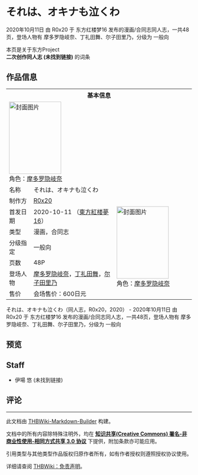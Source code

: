 # それは、オキナも泣くわ

<!-- source html: G:\repos\THBWiki-Markdown-Builder\THBWikiMarkdown\Temp\main\c\c6\ns0%3A%E3%81%9D%E3%82%8C%E3%81%AF%E3%80%81%E3%82%AA%E3%82%AD%E3%83%8A%E3%82%82%E6%B3%A3%E3%81%8F%E3%82%8F.html -->

2020年10月11日 由 R0x20 于 东方红楼梦16 发布的漫画/合同志同人志，一共48页，登场人物有 摩多罗隐岐奈、丁礼田舞、尔子田里乃，分级为 一般向

本页是关于东方Project  
 **二次创作同人志 (未找到链接)** 的词条
## 作品信息

<table><tbody><tr><th colspan="3">基本信息</th></tr><tr><td class="cover-artwork-mobile" colspan="2"><a href="./文件-それは、オキナも泣くわ封面.jpg.md" class="image" title="封面图片"><img alt="封面图片" src="https://upload.thwiki.cc/thumb/b/be/%E3%81%9D%E3%82%8C%E3%81%AF%E3%80%81%E3%82%AA%E3%82%AD%E3%83%8A%E3%82%82%E6%B3%A3%E3%81%8F%E3%82%8F%E5%B0%81%E9%9D%A2.jpg/141px-%E3%81%9D%E3%82%8C%E3%81%AF%E3%80%81%E3%82%AA%E3%82%AD%E3%83%8A%E3%82%82%E6%B3%A3%E3%81%8F%E3%82%8F%E5%B0%81%E9%9D%A2.jpg" decoding="async" loading="lazy" width="141" height="196" srcset="https://upload.thwiki.cc/thumb/b/be/%E3%81%9D%E3%82%8C%E3%81%AF%E3%80%81%E3%82%AA%E3%82%AD%E3%83%8A%E3%82%82%E6%B3%A3%E3%81%8F%E3%82%8F%E5%B0%81%E9%9D%A2.jpg/211px-%E3%81%9D%E3%82%8C%E3%81%AF%E3%80%81%E3%82%AA%E3%82%AD%E3%83%8A%E3%82%82%E6%B3%A3%E3%81%8F%E3%82%8F%E5%B0%81%E9%9D%A2.jpg 1.5x, https://upload.thwiki.cc/thumb/b/be/%E3%81%9D%E3%82%8C%E3%81%AF%E3%80%81%E3%82%AA%E3%82%AD%E3%83%8A%E3%82%82%E6%B3%A3%E3%81%8F%E3%82%8F%E5%B0%81%E9%9D%A2.jpg/281px-%E3%81%9D%E3%82%8C%E3%81%AF%E3%80%81%E3%82%AA%E3%82%AD%E3%83%8A%E3%82%82%E6%B3%A3%E3%81%8F%E3%82%8F%E5%B0%81%E9%9D%A2.jpg 2x" data-file-width="2632" data-file-height="3665"></a><div class="cover-char">角色：<a href="./摩多罗隐岐奈.md" title="摩多罗隐岐奈">摩多罗隐岐奈</a></div></td>
</tr><tr><td class="label">名称</td><td colspan="2"> それは、オキナも泣くわ </td></tr><tr><td class="label">制作方</td><td><a href="./R0x20.md" title="R0x20">R0x20</a></td><td class="cover-artwork" rowspan="7" style="min-width:196px;"><a href="./文件-それは、オキナも泣くわ封面.jpg.md" class="image" title="封面图片"><img alt="封面图片" src="https://upload.thwiki.cc/thumb/b/be/%E3%81%9D%E3%82%8C%E3%81%AF%E3%80%81%E3%82%AA%E3%82%AD%E3%83%8A%E3%82%82%E6%B3%A3%E3%81%8F%E3%82%8F%E5%B0%81%E9%9D%A2.jpg/141px-%E3%81%9D%E3%82%8C%E3%81%AF%E3%80%81%E3%82%AA%E3%82%AD%E3%83%8A%E3%82%82%E6%B3%A3%E3%81%8F%E3%82%8F%E5%B0%81%E9%9D%A2.jpg" decoding="async" loading="lazy" width="141" height="196" srcset="https://upload.thwiki.cc/thumb/b/be/%E3%81%9D%E3%82%8C%E3%81%AF%E3%80%81%E3%82%AA%E3%82%AD%E3%83%8A%E3%82%82%E6%B3%A3%E3%81%8F%E3%82%8F%E5%B0%81%E9%9D%A2.jpg/211px-%E3%81%9D%E3%82%8C%E3%81%AF%E3%80%81%E3%82%AA%E3%82%AD%E3%83%8A%E3%82%82%E6%B3%A3%E3%81%8F%E3%82%8F%E5%B0%81%E9%9D%A2.jpg 1.5x, https://upload.thwiki.cc/thumb/b/be/%E3%81%9D%E3%82%8C%E3%81%AF%E3%80%81%E3%82%AA%E3%82%AD%E3%83%8A%E3%82%82%E6%B3%A3%E3%81%8F%E3%82%8F%E5%B0%81%E9%9D%A2.jpg/281px-%E3%81%9D%E3%82%8C%E3%81%AF%E3%80%81%E3%82%AA%E3%82%AD%E3%83%8A%E3%82%82%E6%B3%A3%E3%81%8F%E3%82%8F%E5%B0%81%E9%9D%A2.jpg 2x" data-file-width="2632" data-file-height="3665"></a><div class="cover-char">角色：<a href="./摩多罗隐岐奈.md" title="摩多罗隐岐奈">摩多罗隐岐奈</a></div></td>
</tr><tr><td class="label">首发日期</td><td>2020-10-11&#160;（<a href="/展会作品列表?e=%E4%B8%9C%E6%96%B9%E7%BA%A2%E6%A5%BC%E6%A2%A6%2316">東方紅楼夢16</a>）</td></tr><tr><td class="label">类型</td><td>漫画，合同志</td></tr><tr><td class="label">分级指定</td><td>一般向</td></tr><tr><td class="label">页数</td><td>48P</td></tr><tr><td class="label">登场人物</td><td><a href="./摩多罗隐岐奈.md" title="摩多罗隐岐奈">摩多罗隐岐奈</a>，<a href="./丁礼田舞.md" title="丁礼田舞">丁礼田舞</a>，<a href="./尔子田里乃.md" title="尔子田里乃">尔子田里乃</a></td></tr><tr><td class="label">售价</td><td>会场售价：600日元</td></tr></tbody></table>

それは、オキナも泣くわ（同人志，R0x20，2020） - 2020年10月11日 由 R0x20 于 东方红楼梦16 发布的漫画/合同志同人志，一共48页，登场人物有 摩多罗隐岐奈、丁礼田舞、尔子田里乃，分级为 一般向
## 预览
## Staff
- 伊場 悠 (未找到链接)

## 评论




---

此文档由 [THBWiki-Markdown-Builder](https://github.com/Delsin-Yu/THBWiki-Markdown-Builder) 构建。

文档中的所有内容除特殊注明外，均在 [**知识共享(Creative Commons) 署名-非商业性使用-相同方式共享 3.0 协议**](https://creativecommons.org/licenses/by-sa/3.0/deed.zh-hans) 下提供，附加条款亦可能应用。

引用类型与其他类型作品版权归原作者所有，如有作者授权则遵照授权协议使用。

详细请查阅 [THBWiki：免责声明](https://thbwiki.cc/THBWiki:%E5%85%8D%E8%B4%A3%E5%A3%B0%E6%98%8E)。

